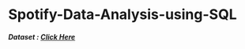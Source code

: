 # Spotify-Data-Analysis-using-SQL

##### Dataset : [Click Here](https://www.kaggle.com/datasets/sanjanchaudhari/spotify-dataset)
